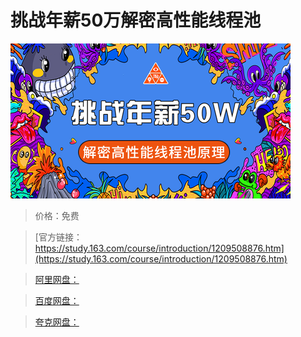 # 挑战年薪50万解密高性能线程池

![img](../../../assets/study163/free/90bac3ae79d64bc091e553b02af958bf.png)

> 价格：免费

> [官方链接：https://study.163.com/course/introduction/1209508876.htm](https://study.163.com/course/introduction/1209508876.htm)

> [阿里网盘：]()

> [百度网盘：]()

> [夸克网盘：]()
